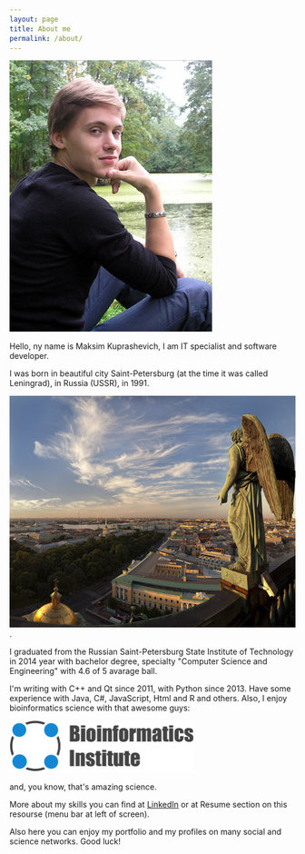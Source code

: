 ```yaml
---
layout: page
title: About me
permalink: /about/
---
```


![It's me](/images/me.jpg)

Hello, ny name is Maksim Kuprashevich, I am IT specialist and software developer.

I was born in beautiful city Saint-Petersburg (at the time it was called Leningrad), in Russia (USSR), in 1991.

![SPb](/images/saint-p.jpg).

I graduated from the Russian Saint-Petersburg State Institute of Technology in 2014 year with bachelor degree, specialty "Computer Science and Engineering" with 4.6 of 5 avarage ball.

I'm writing with C++ and Qt since 2011, with Python since 2013. Have some experience with Java, C#, JavaScript, Html and R and others. 
Also, I enjoy bioinformatics science with that awesome guys:

<a href="http://bioinformaticsinstitute.ru/en/"><img src="/images/logo_bi.png" width="325" height="91"></a>


and, you know, that's amazing science.

More about my skills you can find at [LinkedIn](https://www.linkedin.com/pub/maksim-kuprashevich/80/a96/183) or at Resume section on this resourse (menu bar at left of screen).

Also here you can enjoy my portfolio and my profiles on many social and science networks. Good luck!